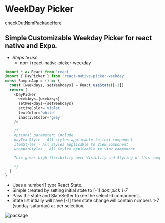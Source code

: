 # WeekDay Picker
[checkOutNpmPackageHere](https://www.npmjs.com/package/react-native-picker-weekday)

## Simple Customizable Weekday Picker for react native and Expo.

- _Steps to use_
  - npm i react-native-picker-weekday

```js
import * as React from 'react'
import { DayPicker } from 'react-native-picker-weekday'
const SampleApp = () => {
  const [weekdays, setWeekdays] = React.useState([-1])
  return (
    <DayPicker
      weekdays={weekdays}
      setWeekdays={setWeekdays}
      activeColor='violet'
      textColor='white'
      inactiveColor='grey'
    />

    /*
    optional parameters include
    dayTextStyle - All styles applicable to text component
    itemStyles - All Styles applicable to View component
    wrapperStyles - All Styles applicable to View component

    This gives high flexibility over Visiblity and Styling of this component.

    */
  )
}
```

- Uses a number[] type React State.
- Simple created by setting initial state to [-1] _dont pick 1-7_
- Pass the state and StateSetter to see the selected components.
- State list intially will have [-1] then state change will contain numbers 1-7 (sunday-saturday) as per selection.

![package](https://user-images.githubusercontent.com/51844798/131120040-f4dde12b-5714-450f-ba41-38f052e5167a.PNG)
